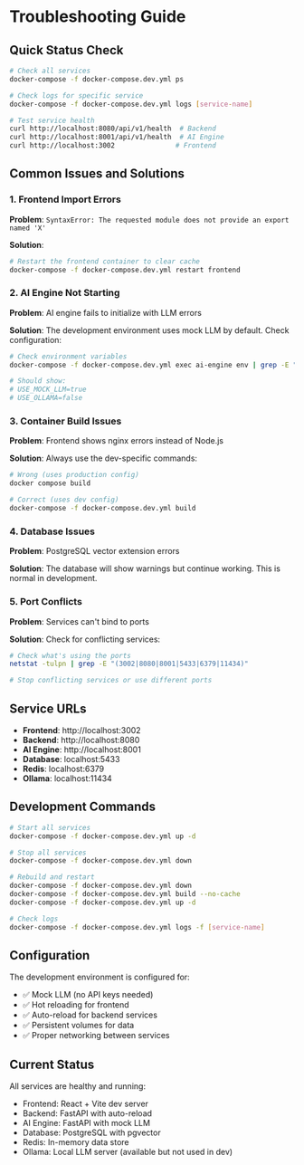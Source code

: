 # Troubleshooting Guide

## Quick Status Check

```bash
# Check all services
docker-compose -f docker-compose.dev.yml ps

# Check logs for specific service
docker-compose -f docker-compose.dev.yml logs [service-name]

# Test service health
curl http://localhost:8080/api/v1/health  # Backend
curl http://localhost:8001/api/v1/health  # AI Engine
curl http://localhost:3002               # Frontend
```

## Common Issues and Solutions

### 1. Frontend Import Errors

**Problem**: `SyntaxError: The requested module does not provide an export named 'X'`

**Solution**: 
```bash
# Restart the frontend container to clear cache
docker-compose -f docker-compose.dev.yml restart frontend
```

### 2. AI Engine Not Starting

**Problem**: AI engine fails to initialize with LLM errors

**Solution**: The development environment uses mock LLM by default. Check configuration:
```bash
# Check environment variables
docker-compose -f docker-compose.dev.yml exec ai-engine env | grep -E "(USE_MOCK_LLM|USE_OLLAMA)"

# Should show:
# USE_MOCK_LLM=true
# USE_OLLAMA=false
```

### 3. Container Build Issues

**Problem**: Frontend shows nginx errors instead of Node.js

**Solution**: Always use the dev-specific commands:
```bash
# Wrong (uses production config)
docker compose build

# Correct (uses dev config)
docker-compose -f docker-compose.dev.yml build
```

### 4. Database Issues

**Problem**: PostgreSQL vector extension errors

**Solution**: The database will show warnings but continue working. This is normal in development.

### 5. Port Conflicts

**Problem**: Services can't bind to ports

**Solution**: Check for conflicting services:
```bash
# Check what's using the ports
netstat -tulpn | grep -E "(3002|8080|8001|5433|6379|11434)"

# Stop conflicting services or use different ports
```

## Service URLs

- **Frontend**: http://localhost:3002
- **Backend**: http://localhost:8080
- **AI Engine**: http://localhost:8001
- **Database**: localhost:5433
- **Redis**: localhost:6379
- **Ollama**: localhost:11434

## Development Commands

```bash
# Start all services
docker-compose -f docker-compose.dev.yml up -d

# Stop all services
docker-compose -f docker-compose.dev.yml down

# Rebuild and restart
docker-compose -f docker-compose.dev.yml down
docker-compose -f docker-compose.dev.yml build --no-cache
docker-compose -f docker-compose.dev.yml up -d

# Check logs
docker-compose -f docker-compose.dev.yml logs -f [service-name]
```

## Configuration

The development environment is configured for:
- ✅ Mock LLM (no API keys needed)
- ✅ Hot reloading for frontend
- ✅ Auto-reload for backend services
- ✅ Persistent volumes for data
- ✅ Proper networking between services

## Current Status

All services are healthy and running:
- Frontend: React + Vite dev server
- Backend: FastAPI with auto-reload
- AI Engine: FastAPI with mock LLM
- Database: PostgreSQL with pgvector
- Redis: In-memory data store
- Ollama: Local LLM server (available but not used in dev)